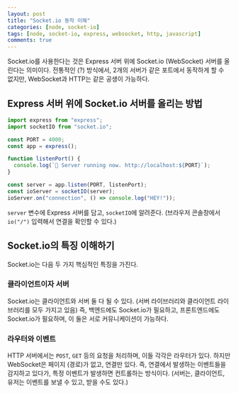 ```yaml
---
layout: post
title: "Socket.io 동작 이해"
categories: [node, socket-io]
tags: [node, socket-io, express, websocket, http, javascript]
comments: true
---
```


Socket.io를 사용한다는 것은 Express 서버 위에 Socket.io (WebSocket) 서버를 올린다는 의미이다. 전통적인 (?) 방식에서, 2개의 서버가 같은 포트에서 동작하게 할 수 없지만, WebSocket과 HTTP는 같은 공생이 가능하다.

## Express 서버 위에 Socket.io 서버를 올리는 방법

```js
import express from "express";
import socketIO from "socket.io";

const PORT = 4000;
const app = express();

function listenPort() {
  console.log(`🚀 Server running now. http://localhost:${PORT}`);
}

const server = app.listen(PORT, listenPort);
const ioServer = socketIO(server);
ioServer.on("connection", () => console.log("HEY!"));
```

`server` 변수에 Express 서버를 담고, `socketIO`에 알려준다. (브라우저 콘솔창에서 `io("/")` 입력해서 연결을 확인할 수 있다.)

## Socket.io의 특징 이해하기

Socket.io는 다음 두 가지 핵심적인 특징을 가진다.

### 클라이언트이자 서버

Socket.io는 클라이언트와 서버 둘 다 될 수 있다. (서버 라이브러리와 클라이언트 라이브러리를 모두 가지고 있음)
즉, 백엔드에도 Socket.io가 필요하고, 프론트엔드에도 Socket.io가 필요하며, 이 둘은 서로 커뮤니케이션이 가능하다.

### 라우터와 이벤트

HTTP 서버에서는 `POST`, `GET` 등의 요청을 처리하며, 이들 각각은 라우터가 있다. 하지만 WebSocket은 페이지 (경로)가 없고, 연결만 있다. 즉, 연결에서 발생하는 이벤트들을 감지하고 있다가, 특정 이벤트가 발생하면 컨트롤하는 방식이다. (서버는, 클라이언트, 유저는 이벤트를 보낼 수 있고, 받을 수도 있다.)
